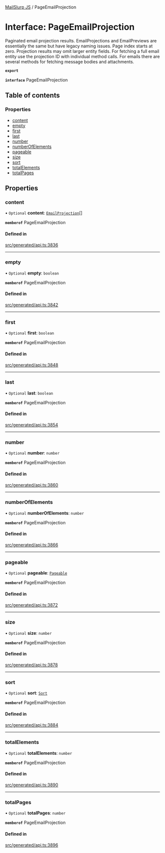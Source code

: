 [MailSlurp JS](../README.md) / PageEmailProjection

# Interface: PageEmailProjection

Paginated email projection results. EmailProjections and EmailPreviews are essentially the same but have legacy naming issues. Page index starts at zero. Projection results may omit larger entity fields. For fetching a full email entity use the projection ID with individual method calls. For emails there are several methods for fetching message bodies and attachments.

**`export`**

**`interface`** PageEmailProjection

## Table of contents

### Properties

- [content](PageEmailProjection.md#content)
- [empty](PageEmailProjection.md#empty)
- [first](PageEmailProjection.md#first)
- [last](PageEmailProjection.md#last)
- [number](PageEmailProjection.md#number)
- [numberOfElements](PageEmailProjection.md#numberofelements)
- [pageable](PageEmailProjection.md#pageable)
- [size](PageEmailProjection.md#size)
- [sort](PageEmailProjection.md#sort)
- [totalElements](PageEmailProjection.md#totalelements)
- [totalPages](PageEmailProjection.md#totalpages)

## Properties

### content

• `Optional` **content**: [`EmailProjection`](EmailProjection.md)[]

**`memberof`** PageEmailProjection

#### Defined in

[src/generated/api.ts:3836](https://github.com/mailslurp/mailslurp-client/blob/004c609/src/generated/api.ts#L3836)

___

### empty

• `Optional` **empty**: `boolean`

**`memberof`** PageEmailProjection

#### Defined in

[src/generated/api.ts:3842](https://github.com/mailslurp/mailslurp-client/blob/004c609/src/generated/api.ts#L3842)

___

### first

• `Optional` **first**: `boolean`

**`memberof`** PageEmailProjection

#### Defined in

[src/generated/api.ts:3848](https://github.com/mailslurp/mailslurp-client/blob/004c609/src/generated/api.ts#L3848)

___

### last

• `Optional` **last**: `boolean`

**`memberof`** PageEmailProjection

#### Defined in

[src/generated/api.ts:3854](https://github.com/mailslurp/mailslurp-client/blob/004c609/src/generated/api.ts#L3854)

___

### number

• `Optional` **number**: `number`

**`memberof`** PageEmailProjection

#### Defined in

[src/generated/api.ts:3860](https://github.com/mailslurp/mailslurp-client/blob/004c609/src/generated/api.ts#L3860)

___

### numberOfElements

• `Optional` **numberOfElements**: `number`

**`memberof`** PageEmailProjection

#### Defined in

[src/generated/api.ts:3866](https://github.com/mailslurp/mailslurp-client/blob/004c609/src/generated/api.ts#L3866)

___

### pageable

• `Optional` **pageable**: [`Pageable`](Pageable.md)

**`memberof`** PageEmailProjection

#### Defined in

[src/generated/api.ts:3872](https://github.com/mailslurp/mailslurp-client/blob/004c609/src/generated/api.ts#L3872)

___

### size

• `Optional` **size**: `number`

**`memberof`** PageEmailProjection

#### Defined in

[src/generated/api.ts:3878](https://github.com/mailslurp/mailslurp-client/blob/004c609/src/generated/api.ts#L3878)

___

### sort

• `Optional` **sort**: [`Sort`](Sort.md)

**`memberof`** PageEmailProjection

#### Defined in

[src/generated/api.ts:3884](https://github.com/mailslurp/mailslurp-client/blob/004c609/src/generated/api.ts#L3884)

___

### totalElements

• `Optional` **totalElements**: `number`

**`memberof`** PageEmailProjection

#### Defined in

[src/generated/api.ts:3890](https://github.com/mailslurp/mailslurp-client/blob/004c609/src/generated/api.ts#L3890)

___

### totalPages

• `Optional` **totalPages**: `number`

**`memberof`** PageEmailProjection

#### Defined in

[src/generated/api.ts:3896](https://github.com/mailslurp/mailslurp-client/blob/004c609/src/generated/api.ts#L3896)
